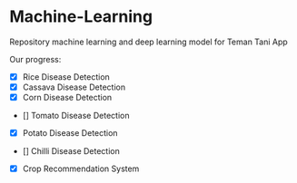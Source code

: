 # Machine-Learning
Repository machine learning and deep learning model for Teman Tani App



Our progress:
- [x] Rice Disease Detection
- [x] Cassava Disease Detection
- [x] Corn Disease Detection
- [] Tomato Disease Detection
- [x] Potato Disease Detection
- [] Chilli Disease Detection
- [x] Crop Recommendation System